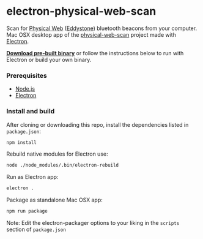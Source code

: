 # electron-physical-web-scan
Scan for [Physical Web](https://github.com/google/physical-web) ([Eddystone](https://github.com/google/eddystone)) bluetooth beacons from your computer. Mac OSX desktop app of the [physical-web-scan](https://github.com/dermike/physical-web-scan) project made with [Electron](http://electron.atom.io).

**[Download pre-built binary](https://github.com/dermike/electron-physical-web-scan/releases/download/0.1.5/PhysicalWebScan.zip)** or follow the instructions below to run with Electron or build your own binary.

### Prerequisites

* [Node.js](https://nodejs.org/)
* [Electron](http://electron.atom.io)

### Install and build

After cloning or downloading this repo, install the dependencies listed in `package.json`:

```sh
npm install
```

Rebuild native modules for Electron use:

```sh
node ./node_modules/.bin/electron-rebuild
```

Run as Electron app:

```sh
electron .
```

Package as standalone Mac OSX app:

```sh
npm run package
```

Note: Edit the electron-packager options to your liking in the `scripts` section of `package.json`